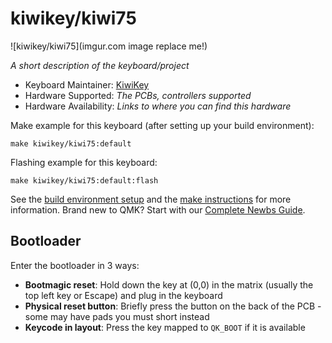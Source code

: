 # kiwikey/kiwi75

![kiwikey/kiwi75](imgur.com image replace me!)

*A short description of the keyboard/project*

* Keyboard Maintainer: [KiwiKey](https://github.com/KiwiKey)
* Hardware Supported: *The PCBs, controllers supported*
* Hardware Availability: *Links to where you can find this hardware*

Make example for this keyboard (after setting up your build environment):

    make kiwikey/kiwi75:default

Flashing example for this keyboard:

    make kiwikey/kiwi75:default:flash

See the [build environment setup](https://docs.qmk.fm/#/getting_started_build_tools) and the [make instructions](https://docs.qmk.fm/#/getting_started_make_guide) for more information. Brand new to QMK? Start with our [Complete Newbs Guide](https://docs.qmk.fm/#/newbs).

## Bootloader

Enter the bootloader in 3 ways:

* **Bootmagic reset**: Hold down the key at (0,0) in the matrix (usually the top left key or Escape) and plug in the keyboard
* **Physical reset button**: Briefly press the button on the back of the PCB - some may have pads you must short instead
* **Keycode in layout**: Press the key mapped to `QK_BOOT` if it is available
